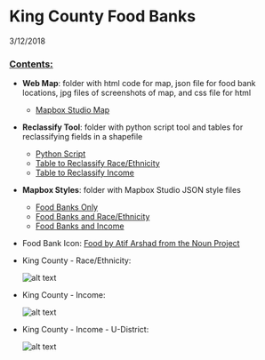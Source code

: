 # King County Food Banks

3/12/2018

### <u>Contents:</u>

- **Web Map**: folder with html code for map, json file for food bank locations, jpg files of screenshots of map, and css file for html
  - [Mapbox Studio Map](http://students.washington.edu/sheenaw/458FinalProject/kingcountyfoodbanks.html)


- **Reclassify Tool**: folder with python script tool and tables for reclassifying fields in a shapefile

  - [Python Script](https://github.com/sheenawhite/Portfolio/Reclassify%20Tool/reclassify.py)
  - [Table to Reclassify Race/Ethnicity](https://github.com/sheenawhite/Portfolio/Reclassify%20Tool/Reclass%20Tables/reclassPNW.dbf)
  - [Table to Reclassify Income](https://github.com/sheenawhite/Portfolio/Reclassify%20Tool/Reclass%20Tables/reclassMHHI1.dbf)

- **Mapbox Styles**: folder with Mapbox Studio JSON style files

  - [Food Banks Only](https://github.com/sheenawhite/Portfolio/Mapbox%20Styles/Base/style.json)
  - [Food Banks and Race/Ethnicity](https://github.com/sheenawhite/Portfolio/Mapbox%20Styles/KingIdentity/style.json)
  - [Food Banks and Income](https://github.com/sheenawhite/Portfolio/Mapbox%20Styles/KingIncome/style.json)

- Food Bank Icon: [Food by Atif Arshad from the Noun Project](https://thenounproject.com/search/?q=food&i=1272578)

- King County - Race/Ethnicity:

  ![alt text](https://github.com/sheenawhite/Portfolio/Web%20Map/RaceEthnicity.JPG "Race/Ethnicity")

- King County - Income:

  ![alt text](https://github.com/sheenawhite/Portfolio/Web%20Map/Income.JPG "Income")

- King County - Income - U-District:

  ![alt text](https://github.com/sheenawhite/Portfolio/Web%20Map/U-District.JPG "U-District - Income")